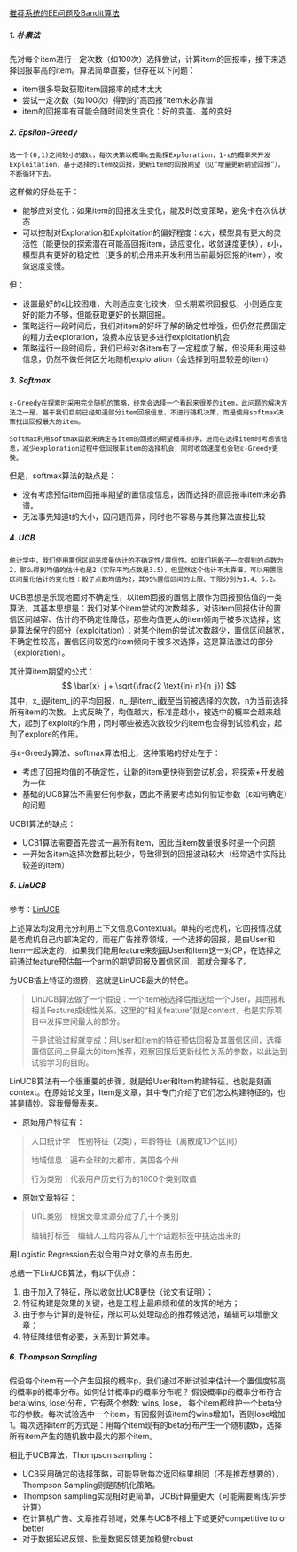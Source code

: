 [推荐系统的EE问题及Bandit算法](https://x-algo.cn/index.php/2016/12/15/ee-problem-and-bandit-algorithm-for-recommender-systems/) 



##### 1. 朴素法

先对每个item进行一定次数（如100次）选择尝试，计算item的回报率，接下来选择回报率高的item。算法简单直接，但存在以下问题：

- item很多导致获取item回报率的成本太大
- 尝试一定次数（如100次）得到的“高回报”item未必靠谱
- item的回报率有可能会随时间发生变化：好的变差、差的变好

##### 2. Epsilon-Greedy

	选一个(0,1)之间较小的数ε，每次决策以概率ε去勘探Exploration，1-ε的概率来开发Exploitation，基于选择的item及回报，更新item的回报期望（见“增量更新期望回报”），不断循环下去。

这样做的好处在于：

- 能够应对变化：如果item的回报发生变化，能及时改变策略，避免卡在次优状态
- 可以控制对Exploration和Exploitation的偏好程度：ε大，模型具有更大的灵活性（能更快的探索潜在可能高回报item，适应变化，收敛速度更快），ε小，模型具有更好的稳定性（更多的机会用来开发利用当前最好回报的item），收敛速度变慢。

但：

- 设置最好的ε比较困难，大则适应变化较快，但长期累积回报低，小则适应变好的能力不够，但能获取更好的长期回报。
- 策略运行一段时间后，我们对item的好坏了解的确定性增强，但仍然花费固定的精力去exploration，浪费本应该更多进行exploitation机会
- 策略运行一段时间后，我们已经对各item有了一定程度了解，但没用利用这些信息，仍然不做任何区分地随机exploration（会选择到明显较差的item）

##### 3. Softmax

	ε-Greedy在探索时采用完全随机的策略，经常会选择一个看起来很差的item，此问题的解决方法之一是，基于我们目前已经知道部分item回报信息，不进行随机决策，而是使用softmax决策找出回报最大的item。

	SoftMax利用softmax函数来确定各item的回报的期望概率排序，进而在选择item时考虑该信息，减少exploration过程中低回报率item的选择机会，同时收敛速度也会较ε-Greedy更快。

但是，softmax算法的缺点是：

- 没有考虑预估item回报率期望的置信度信息，因而选择的高回报率item未必靠谱。
- 无法事先知道t的大小，因问题而异，同时也不容易与其他算法直接比较

##### 4. UCB

	统计学中，我们使用置信区间来度量估计的不确定性/置信性。如我们摇骰子一次得到的点数为2，那么得到均值的估计也是2（实际平均点数是3.5），但显然这个估计不太靠谱，可以用置信区间量化估计的变化性：骰子点数均值为2，其95%置信区间的上限、下限分别为1.4、5.2。

UCB思想是乐观地面对不确定性，以item回报的置信上限作为回报预估值的一类算法，其基本思想是：我们对某个item尝试的次数越多，对该item回报估计的置信区间越窄、估计的不确定性降低，那些均值更大的item倾向于被多次选择，这是算法保守的部分（exploitation）；对某个item的尝试次数越少，置信区间越宽，不确定性较高，置信区间较宽的item倾向于被多次选择，这是算法激进的部分（exploration）。

其计算item期望的公式：
$$
\bar{x}_j + \sqrt{\frac{2 \text{ln} n}{n_j}}
$$
	其中，x_j是item_j的平均回报，n_j是item_j截至当前被选择的次数，n为当前选择所有item的次数。上式反映了，均值越大，标准差越小，被选中的概率会越来越大，起到了exploit的作用；同时哪些被选次数较少的item也会得到试验机会，起到了explore的作用。

与ε-Greedy算法、softmax算法相比，这种策略的好处在于：

- 考虑了回报均值的不确定性，让新的item更快得到尝试机会，将探索+开发融为一体
- 基础的UCB算法不需要任何参数，因此不需要考虑如何验证参数（ε如何确定）的问题

UCB1算法的缺点：

- UCB1算法需要首先尝试一遍所有item，因此当item数量很多时是一个问题
- 一开始各item选择次数都比较少，导致得到的回报波动较大（经常选中实际比较差的item）

##### 5. LinUCB

参考：[LinUCB](https://zhuanlan.zhihu.com/p/21404922) 

上述算法均没用充分利用上下文信息Contextual。单纯的老虎机，它回报情况就是老虎机自己内部决定的，而在广告推荐领域，一个选择的回报，是由User和Item一起决定的，如果我们能用feature来刻画User和Item这一对CP，在选择之前通过feature预估每一个arm的期望回报及置信区间，那就合理多了。

为UCB插上特征的翅膀，这就是LinUCB最大的特色。

> LinUCB算法做了一个假设：一个Item被选择后推送给一个User，其回报和相关Feature成线性关系，这里的“相关feature”就是context，也是实际项目中发挥空间最大的部分。
>
> 于是试验过程就变成：用User和Item的特征预估回报及其置信区间，选择置信区间上界最大的item推荐，观察回报后更新线性关系的参数，以此达到试验学习的目的。

LinUCB算法有一个很重要的步骤，就是给User和Item构建特征，也就是刻画context。在原始论文里，Item是文章，其中专门介绍了它们怎么构建特征的，也甚是精妙。容我慢慢表来。

- 原始用户特征有：

> 人口统计学：性别特征（2类），年龄特征（离散成10个区间）
>
> 地域信息：遍布全球的大都市，美国各个州
>
> 行为类别：代表用户历史行为的1000个类别取值

- 原始文章特征：

> URL类别：根据文章来源分成了几十个类别
>
> 编辑打标签：编辑人工给内容从几十个话题标签中挑选出来的

用Logistic Regression去拟合用户对文章的点击历史。

总结一下LinUCB算法，有以下优点：

1. 由于加入了特征，所以收敛比UCB更快（论文有证明）；
2. 特征构建是效果的关键，也是工程上最麻烦和值的发挥的地方；
3. 由于参与计算的是特征，所以可以处理动态的推荐候选池，编辑可以增删文章；
4. 特征降维很有必要，关系到计算效率。

##### 6. Thompson Sampling

​	假设每个item有一个产生回报的概率p，我们通过不断试验来估计一个置信度较高的概率p的概率分布。如何估计概率p的概率分布呢？ 假设概率p的概率分布符合beta(wins, lose)分布，它有两个参数: wins, lose， 每个item都维护一个beta分布的参数。每次试验选中一个item，有回报则该item的wins增加1，否则lose增加1。每次选择item的方式是：用每个item现有的beta分布产生一个随机数b，选择所有item产生的随机数中最大的那个item。

相比于UCB算法，Thompson sampling：

- UCB采用确定的选择策略，可能导致每次返回结果相同（不是推荐想要的），Thompson Sampling则是随机化策略。
- Thompson sampling实现相对更简单，UCB计算量更大（可能需要离线/异步计算）
- 在计算机广告、文章推荐领域，效果与UCB不相上下或更好competitive to or better
- 对于数据延迟反馈、批量数据反馈更加稳健robust